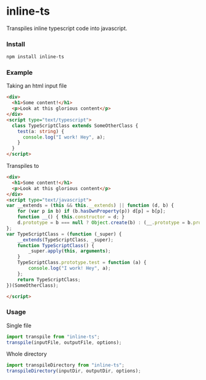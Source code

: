 # inline-ts
Transpiles inline typescript code into javascript.

### Install
```sh
npm install inline-ts
```

### Example
Taking an html input file
```html
<div>
  <h1>Some content!</h1>
  <p>Look at this glorious content</p>
</div>
<script type="text/typescript">
  class TypeScriptClass extends SomeOtherClass {
    test(a: string) {
      console.log("I work! Hey", a);
    }
  }
</script>
```

Transpiles to
```html
<div>
  <h1>Some content!</h1>
  <p>Look at this glorious content</p>
</div>
<script type="text/javascript">
var __extends = (this && this.__extends) || function (d, b) {
    for (var p in b) if (b.hasOwnProperty(p)) d[p] = b[p];
    function __() { this.constructor = d; }
    d.prototype = b === null ? Object.create(b) : (__.prototype = b.prototype, new __());
};
var TypeScriptClass = (function (_super) {
    __extends(TypeScriptClass, _super);
    function TypeScriptClass() {
        _super.apply(this, arguments);
    }
    TypeScriptClass.prototype.test = function (a) {
        console.log("I work! Hey", a);
    };
    return TypeScriptClass;
})(SomeOtherClass);

</script>
```

### Usage
Single file
```typescript
import transpile from "inline-ts";
transpile(inputFile, outputFile, options);
```

Whole directory
```typescript
import transpileDirectory from "inline-ts";
transpileDirectory(inputDir, outputDir, options);
```
